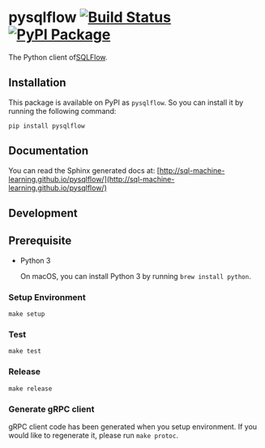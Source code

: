 # pysqlflow [![Build Status](https://travis-ci.org/sql-machine-learning/pysqlflow.svg?branch=develop)](https://travis-ci.org/sql-machine-learning/pypysqlflow) [![PyPI Package](https://img.shields.io/pypi/v/pysqlflow.svg)](https://pypi.python.org/pypi/pysqlflow)

The Python client of[SQLFlow](https://github.com/sql-machine-learning/sqlflow).

## Installation

This package is available on PyPI as `pysqlflow`. So you can install it by running the following command:

    pip install pysqlflow

## Documentation

You can read the Sphinx generated docs at:
[http://sql-machine-learning.github.io/pysqlflow/](http://sql-machine-learning.github.io/pysqlflow/)

## Development

## Prerequisite

- Python 3

  On macOS, you can install Python 3 by running `brew install python`.

### Setup Environment

`make setup`

### Test

`make test`

### Release

`make release`

### Generate gRPC client

gRPC client code has been generated when you setup environment. 
If you would like to regenerate it, please run `make protoc`.
